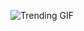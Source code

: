 
<!-- GIF_SECTION -->
![Trending GIF](https://media0.giphy.com/media/v1.Y2lkPThiYjIxNzcycXRjc3EzM2lqdWU3aGhubnp3YmR1bG43czQ0eHY4N2htczFjampmayZlcD12MV9naWZzX3NlYXJjaCZjdD1n/M0LSVgFzV8x86iQonb/giphy.gif)
<!-- END_GIF_SECTION -->
